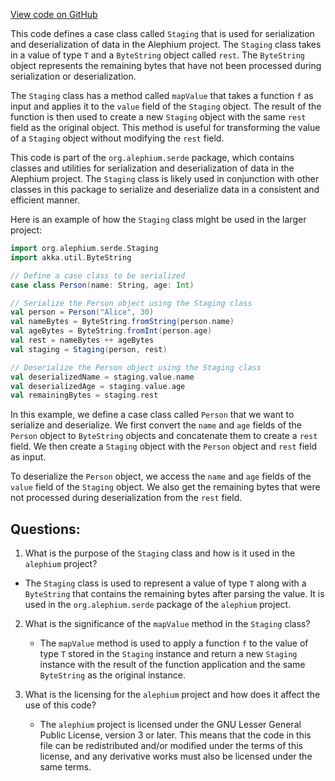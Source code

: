 [View code on GitHub](https://github.com/alephium/alephium/serde/src/main/scala/org/alephium/serde/Staging.scala)

This code defines a case class called `Staging` that is used for serialization and deserialization of data in the Alephium project. The `Staging` class takes in a value of type `T` and a `ByteString` object called `rest`. The `ByteString` object represents the remaining bytes that have not been processed during serialization or deserialization.

The `Staging` class has a method called `mapValue` that takes a function `f` as input and applies it to the `value` field of the `Staging` object. The result of the function is then used to create a new `Staging` object with the same `rest` field as the original object. This method is useful for transforming the value of a `Staging` object without modifying the `rest` field.

This code is part of the `org.alephium.serde` package, which contains classes and utilities for serialization and deserialization of data in the Alephium project. The `Staging` class is likely used in conjunction with other classes in this package to serialize and deserialize data in a consistent and efficient manner.

Here is an example of how the `Staging` class might be used in the larger project:

```scala
import org.alephium.serde.Staging
import akka.util.ByteString

// Define a case class to be serialized
case class Person(name: String, age: Int)

// Serialize the Person object using the Staging class
val person = Person("Alice", 30)
val nameBytes = ByteString.fromString(person.name)
val ageBytes = ByteString.fromInt(person.age)
val rest = nameBytes ++ ageBytes
val staging = Staging(person, rest)

// Deserialize the Person object using the Staging class
val deserializedName = staging.value.name
val deserializedAge = staging.value.age
val remainingBytes = staging.rest
``` 

In this example, we define a case class called `Person` that we want to serialize and deserialize. We first convert the `name` and `age` fields of the `Person` object to `ByteString` objects and concatenate them to create a `rest` field. We then create a `Staging` object with the `Person` object and `rest` field as input.

To deserialize the `Person` object, we access the `name` and `age` fields of the `value` field of the `Staging` object. We also get the remaining bytes that were not processed during deserialization from the `rest` field.
## Questions: 
 1. What is the purpose of the `Staging` class and how is it used in the `alephium` project?
   - The `Staging` class is used to represent a value of type `T` along with a `ByteString` that contains the remaining bytes after parsing the value. It is used in the `org.alephium.serde` package of the `alephium` project.
   
2. What is the significance of the `mapValue` method in the `Staging` class?
   - The `mapValue` method is used to apply a function `f` to the value of type `T` stored in the `Staging` instance and return a new `Staging` instance with the result of the function application and the same `ByteString` as the original instance.
   
3. What is the licensing for the `alephium` project and how does it affect the use of this code?
   - The `alephium` project is licensed under the GNU Lesser General Public License, version 3 or later. This means that the code in this file can be redistributed and/or modified under the terms of this license, and any derivative works must also be licensed under the same terms.